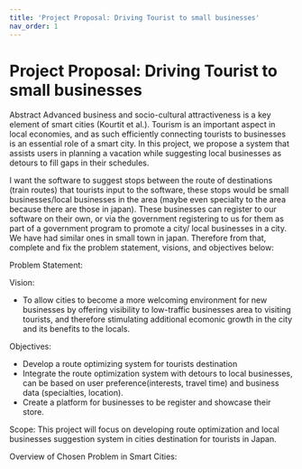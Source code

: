 ```yaml
---
title: 'Project Proposal: Driving Tourist to small businesses'
nav_order: 1
---
```


# Project Proposal: Driving Tourist to small businesses

Abstract
Advanced business and socio-cultural attractiveness is a key element of smart cities (Kourtit et al.). Tourism is an important aspect in local economies, and as such efficiently connecting tourists to businesses is an essential role of a smart city. In this project, we propose a system that assists users in planning a vacation while suggesting local businesses as detours to fill gaps in their schedules.

I want the software to suggest stops between the route of destinations (train routes) that tourists input to the software, these stops would be small businesses/local businesses in the area (maybe even specialty to the area because there are those in japan). These businesses can register to our software on their own, or via the government registering to us for them as part of a government program to promote a city/ local businesses in a city. We have had similar ones in small town in japan. Therefore from that, complete and fix the problem statement, visions, and objectives below:

Problem Statement:


Vision:
- To allow cities to become a more welcoming environment for new businesses by offering visibility to low-traffic businesses area to visiting tourists, and therefore stimulating additional ecomonic growth in the city and its benefits to the locals.

Objectives:
- Develop a route optimizing system for tourists destination
- Integrate the route optimization system with detours to local businesses, can be based on user preference(interests, travel time) and business data (specialties, location).
- Create a platform for businesses to be register and showcase their store.

Scope:
This project will focus on developing route optimization and local businesses suggestion system in cities destination for tourists in Japan.

Overview of Chosen Problem in Smart Cities:



